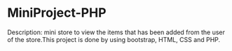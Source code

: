 # MiniProject-PHP
Description: mini store to view the items that has been added from the user of the store.This project is done by using bootstrap, HTML, CSS and PHP.
